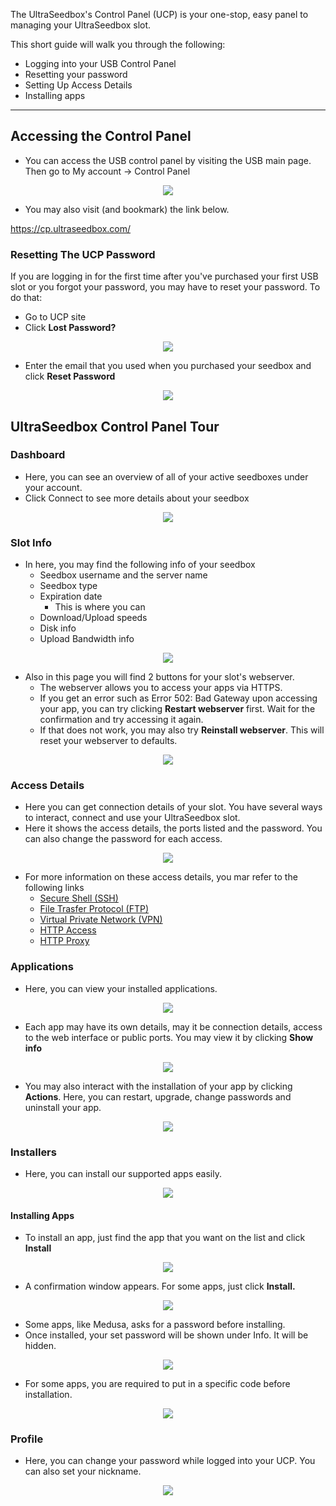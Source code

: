 The UltraSeedbox's Control Panel (UCP) is your one-stop, easy panel to managing your UltraSeedbox slot. 

This short guide will walk you through the following:

* Logging into your USB Control Panel
* Resetting your password
* Setting Up Access Details
* Installing apps

***

## Accessing the Control Panel

* You can access the USB control panel by visiting the USB main page. Then go to My account -> Control Panel

<p align="center"><img src="https://docs.usbx.me/uploads/images/gallery/2020-05/image-1590563451797.png"></p>

* You may also visit (and bookmark) the link below.

https://cp.ultraseedbox.com/

### Resetting The UCP Password

If you are logging in for the first time after you've purchased your first USB slot or you forgot your password, you may have to reset your password. To do that:

* Go to UCP site
* Click **Lost Password?**

<p align="center"><img src="https://docs.usbx.me/uploads/images/gallery/2020-05/image-1590576199778.png"></p>

* Enter the email that you used when you purchased your seedbox and click **Reset Password**

<p align="center"><img src="https://docs.usbx.me/uploads/images/gallery/2020-05/image-1590576243060.png"></p>


## UltraSeedbox Control Panel Tour
### Dashboard

* Here, you can see an overview of all of your active seedboxes under your account.
* Click Connect to see more details about your seedbox

<p align="center"><img src="https://docs.usbx.me/uploads/images/gallery/2020-05/image-1590585226023.png"></p>

### Slot Info

* In here, you may find the following info of your seedbox
  * Seedbox username and the server name
  * Seedbox type
  * Expiration date
    * This is where you can 
  * Download/Upload speeds
  * Disk info
  * Upload Bandwidth info

<p align="center"><img src="https://docs.usbx.me/uploads/images/gallery/2020-05/image-1590585278929.png"></p>

* Also in this page you will find 2 buttons for your slot's webserver.
  * The webserver allows you to access your apps via HTTPS.
  * If you get an error such as Error 502: Bad Gateway upon accessing your app, you can try clicking **Restart webserver** first. Wait for the confirmation and try accessing it again.
  * If that does not work, you may also try **Reinstall webserver**. This will reset your webserver to defaults.

<p align="center"><img src="https://docs.usbx.me/uploads/images/gallery/2020-05/image-1590587891193.png"></p>

### Access Details

* Here you can get connection details of your slot. You have several ways to interact, connect and use your UltraSeedbox slot.
* Here it shows the access details, the ports listed and the password. You can also change the password for each access.

<p align="center"><img src="https://docs.usbx.me/uploads/images/gallery/2020-05/image-1590585466490.png"></p>

* For more information on these access details, you mar refer to the following links
  * [Secure Shell (SSH)](https://docs.usbx.me/books/secure-shell-%28ssh%29)
  * [File Trasfer Protocol (FTP)](https://docs.usbx.me/books/file-transfer-protocol-%28ftp%29)
  * [Virtual Private Network (VPN)](https://docs.usbx.me/books/virtual-private-network-%28vpn%29)
  * [HTTP Access](https://docs.usbx.me/books/http-access)
  * [HTTP Proxy](https://docs.usbx.me/books/http-proxy)

### Applications

* Here, you can view your installed applications.

<p align="center"><img src="https://docs.usbx.me/uploads/images/gallery/2020-05/image-1590585559940.png"></p>

* Each app may have its own details, may it be connection details, access to the web interface or public ports. You may view it by clicking **Show info**

<p align="center"><img src="https://docs.usbx.me/uploads/images/gallery/2020-05/image-1590585609987.png"></p>

* You may also interact with the installation of your app by clicking **Actions**. Here, you can restart, upgrade, change passwords and uninstall your app.

<p align="center"><img src="https://docs.usbx.me/uploads/images/gallery/2020-05/image-1590585688436.png"></p>

### Installers

* Here, you can install our supported apps easily.

<p align="center"><img src="https://docs.usbx.me/uploads/images/gallery/2020-05/image-1590585744840.png"></p>

#### Installing Apps

* To install an app, just find the app that you want on the list and click **Install**

<p align="center"><img src="https://docs.usbx.me/uploads/images/gallery/2020-05/image-1590586092241.png"></p>

* A confirmation window appears. For some apps, just click **Install.**

<p align="center"><img src="https://docs.usbx.me/uploads/images/gallery/2020-05/image-1590586186357.png"></p>

* Some apps, like Medusa, asks for a password before installing.
* Once installed, your set password will be shown under Info. It will be hidden.

<p align="center"><img src="https://docs.usbx.me/uploads/images/gallery/2020-05/image-1590586250567.png"></p>

* For some apps, you are required to put in a specific code before installation.

<p align="center"><img src="https://docs.usbx.me/uploads/images/gallery/2020-05/image-1590586293279.png"></p>

### Profile

* Here, you can change your password while logged into your UCP. You can also set your nickname.

<p align="center"><img src="https://docs.usbx.me/uploads/images/gallery/2020-05/image-1590595080846.png"></p>